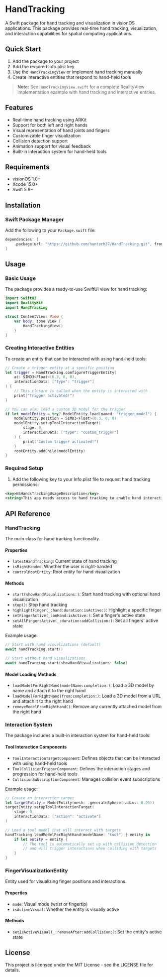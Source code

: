 # HandTracking

A Swift package for hand tracking and visualization in visionOS applications. This package provides real-time hand tracking, visualization, and interaction capabilities for spatial computing applications.

## Quick Start

1. Add the package to your project
2. Add the required Info.plist key
3. Use the `HandTrackingView` or implement hand tracking manually
4. Create interactive entities that respond to hand-held tools

> **Note:** See `HandTrackingView.swift` for a complete RealityView implementation example with hand tracking and interactive entities.

## Features

- Real-time hand tracking using ARKit
- Support for both left and right hands
- Visual representation of hand joints and fingers
- Customizable finger visualization
- Collision detection support
- Animation support for visual feedback
- Built-in interaction system for hand-held tools

## Requirements

- visionOS 1.0+
- Xcode 15.0+
- Swift 5.9+

## Installation

### Swift Package Manager

Add the following to your `Package.swift` file:

```swift
dependencies: [
    .package(url: "https://github.com/hunterh37/HandTracking.git", from: "1.0.0")
]
```

## Usage

### Basic Usage

The package provides a ready-to-use SwiftUI view for hand tracking:

```swift
import SwiftUI
import RealityKit
import HandTracking

struct ContentView: View {
    var body: some View {
        HandTrackingView()
    }
}
```

### Creating Interactive Entities

To create an entity that can be interacted with using hand-held tools:

```swift
// Create a trigger entity at a specific position
let trigger = HandTracking.configureTriggerEntity(
    at: SIMD3<Float>(0.3, 0, 0),
    interactionData: ["type": "trigger"]
) {
    // This closure is called when the entity is interacted with
    print("Trigger activated!")
}

// You can also load a custom 3D model for the trigger
if let modelEntity = try? ModelEntity.load(named: "trigger_model") {
    modelEntity.position = SIMD3<Float>(0.3, 0, 0)
    modelEntity.setupToolInteractionTarget(
        stage: 0,
        interactionData: ["type": "custom_trigger"]
    ) {
        print("Custom trigger activated!")
    }
    rootEntity.addChild(modelEntity)
}
```

### Required Setup

1. Add the following key to your Info.plist file to request hand tracking permissions:
```xml
<key>NSHandsTrackingUsageDescription</key>
<string>This app needs access to hand tracking to enable hand interaction features.</string>
```

## API Reference

### HandTracking

The main class for hand tracking functionality.

#### Properties

- `latestHandTracking`: Current state of hand tracking
- `isRightHanded`: Whether the user is right-handed
- `controlRootEntity`: Root entity for hand visualization

#### Methods

- `start(showHandVisualizations:)`: Start hand tracking with optional hand visualization
- `stop()`: Stop hand tracking
- `highlightFinger(_:hand:duration:isActive:)`: Highlight a specific finger
- `setFingerActive(_:onHand:isActive:)`: Set a finger's active state
- `setAllFingersActive(_:duration:addCollision:)`: Set all fingers' active state

Example usage:
```swift
// Start with hand visualizations (default)
await handTracking.start()

// Start without hand visualizations
await handTracking.start(showHandVisualizations: false)
```

#### Model Loading Methods

- `loadModelForRightHand(modelName:completion:)`: Load a 3D model by name and attach it to the right hand
- `loadModelForRightHand(from:completion:)`: Load a 3D model from a URL and attach it to the right hand
- `removeModelFromRightHand()`: Remove any currently attached model from the right hand

### Interaction System

The package includes a built-in interaction system for hand-held tools:

#### Tool Interaction Components

- `ToolInteractionTargetComponent`: Defines objects that can be interacted with using hand-held tools
- `ToolCollisionTriggerComponent`: Defines the interaction stages and progression for hand-held tools
- `CollisionSubscriptionComponent`: Manages collision event subscriptions

Example usage:
```swift
// Create an interaction target
let targetEntity = ModelEntity(mesh: .generateSphere(radius: 0.05))
targetEntity.setupToolInteractionTarget(
    stage: 0,
    interactionData: ["action": "activate"]
)

// Load a tool model that will interact with targets
handTracking.loadModelForRightHand(modelName: "tool") { entity in
    if let entity = entity {
        // The tool is automatically set up with collision detection
        // and will trigger interactions when colliding with targets
    }
}
```

### FingerVisualizationEntity

Entity used for visualizing finger positions and interactions.

#### Properties

- `mode`: Visual mode (wrist or fingertip)
- `isActiveVisual`: Whether the entity is visually active

#### Methods

- `setIsActiveVisual(_:removeAfter:addCollision:)`: Set the entity's active state

## License

This project is licensed under the MIT License - see the LICENSE file for details. 